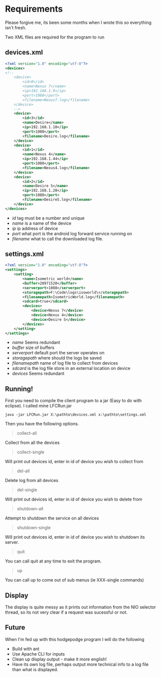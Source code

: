 # Requirements

Please forgive me, its been some months when I wrote this so everything isn't fresh.


Two XML files are required for the program to run

## devices.xml

```xml
<?xml version="1.0" encoding="utf-8"?>
<devices>
<!--
	<device>
		<id>0</id>
		<name>Nexus 7</name>
		<ip>192.168.1.9</ip>
		<port>1088</port>
		<filename>Nexus7.log</filename>
	</device>
	-->
	<device>
		<id>3</id>
		<name>Desire</name>
		<ip>192.168.1.10</ip>
		<port>1088</port>
		<filename>Desire.log</filename>
	</device>
	<device>
		<id>1</id>
		<name>Nexus 4</name>
		<ip>192.168.1.44</ip>
		<port>1088</port>
		<filename>Nexus4.log</filename>
	</device>
	<device>
		<id>2</id>
		<name>Desire S</name>
		<ip>192.168.1.28</ip>
		<port>1088</port>
		<filename>DesireS.log</filename>
	</device>
</devices>
```

* _id_ tag must be a number and unique 
* _name_ is a name of the device
* _ip_ ip address of device
* _port_ what port is the android log forward service running on
* _filename_ what to call the downloaded log file.

## settings.xml

```xml
<?xml version="1.0" encoding="utf-8"?>
<settings>
	<setting>
		<name>Isometric world</name>
		<buffer>20971520</buffer>
		<serverport>1088</serverport>
		<storagepath>F:\Code\logs\isoworld\</storagepath>
		<filenamepath>IsometricWorld.log</filenamepath>
		<sdcard>true</sdcard>
		<devices>
			<device>Nexus 7</device>
			<device>Nexus 4</device>
			<device>Desire S</device>
		</devices>
	</setting>
</settings>
```

* _name_ Seems redundant
* _buffer_ size of buffers
* _serverport_ default port the server operates on
* _storagepath_ where should the logs be saved
* _filenamepath_ name of log file to collect from devices
* _sdcard_ is the log file store in an external location on device
* _devices_ Seems redundant

## Running!

First you need to compile the client program to a jar (Easy to do with eclipse). I called mine LFCRun.jar 

```
java -jar LFCRun.jar X:\pathto\devices.xml x:\pathto\settings.xml
```

Then you have the following options.

> collect-all

Collect from all the devices

> collect-single

Will print out devices id, enter in id of device you wish to collect from

> del-all

Delete log from all devices

> del-single

Will print out devices id, enter in id of device you wish to delete from

> shutdown-all

Attempt to shutdown the service on all devices

>shutdown-single

Will print out devices id, enter in id of device you wish to shutdown its server.

> quit

You can call quit at any time to exit the program.

> up

You can call up to come out of sub menus (ie XXX-single commands)

## Display
The display is quite messy as it prints out information from the NIO selector thread, so its not very clear if a request was sucessful or not. 

## Future
When I'm fed up with this hodgepodge program I will do the following

* Build with ant
* Use Apache CLI for inputs
* Clean up display output - make it more english!
* Have its own log file, perhaps output more technical info to a log file than what is displayed.